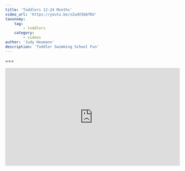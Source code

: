 ```yaml
---
title: 'Toddlers 12-24 Months'
video_url: 'https://youtu.be/xZudV5QAfKU'
taxonomy:
    tag:
        - toddlers
    category:
        - videos
author: 'Judy Heumann'
description: 'Toddler Swimming School Fun'
---
```


===

<iframe width="560" height="315" src="https://www.youtube.com/embed/xZudV5QAfKU" frameborder="0" allowfullscreen></iframe>

